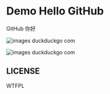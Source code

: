 # Demo Hello GitHub
GitHub 你好

![images duckduckgo com](https://cloud.githubusercontent.com/assets/13408130/20520713/fef04554-b0e2-11e6-9f01-e4055924eae6.jpeg)

![images duckduckgo com](https://cloud.githubusercontent.com/assets/1192163/20520939/d81b2cb8-b0e3-11e6-86c8-dc5cd418733c.jpeg)

## LICENSE
WTFPL
